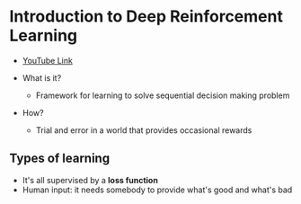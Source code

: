 # Introduction to Deep Reinforcement Learning 

* [YouTube Link](https://www.youtube.com/watch?v=zR11FLZ-O9M)

* What is it?
  * Framework for learning to solve sequential decision making problem
* How?
  * Trial and error in a world that provides occasional rewards

## Types of learning

* It's all supervised by a **loss function**
* Human input: it needs somebody to provide what's good and what's bad
